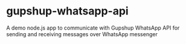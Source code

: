 # gupshup-whatsapp-api

A demo node.js app to communicate with Gupshup WhatsApp API for sending and receiving messages over WhatsApp messenger
